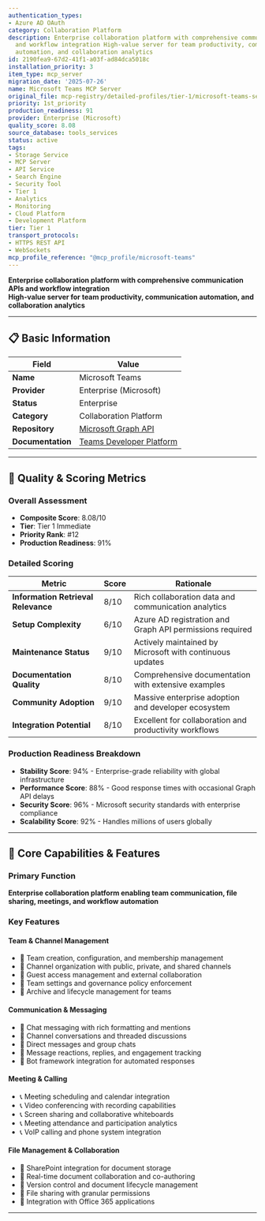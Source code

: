 ```yaml
---
authentication_types:
- Azure AD OAuth
category: Collaboration Platform
description: Enterprise collaboration platform with comprehensive communication APIs
  and workflow integration High-value server for team productivity, communication
  automation, and collaboration analytics
id: 2190fea9-67d2-41f1-a03f-ad84dca5018c
installation_priority: 3
item_type: mcp_server
migration_date: '2025-07-26'
name: Microsoft Teams MCP Server
original_file: mcp-registry/detailed-profiles/tier-1/microsoft-teams-server-profile.md
priority: 1st_priority
production_readiness: 91
provider: Enterprise (Microsoft)
quality_score: 8.08
source_database: tools_services
status: active
tags:
- Storage Service
- MCP Server
- API Service
- Search Engine
- Security Tool
- Tier 1
- Analytics
- Monitoring
- Cloud Platform
- Development Platform
tier: Tier 1
transport_protocols:
- HTTPS REST API
- WebSockets
mcp_profile_reference: "@mcp_profile/microsoft-teams"
---
```


**Enterprise collaboration platform with comprehensive communication APIs and workflow integration**  
**High-value server for team productivity, communication automation, and collaboration analytics**

---

## 📋 Basic Information

| Field | Value |
|-------|-------|
| **Name** | Microsoft Teams |
| **Provider** | Enterprise (Microsoft) |
| **Status** | Enterprise |
| **Category** | Collaboration Platform |
| **Repository** | [Microsoft Graph API](https://docs.microsoft.com/en-us/graph/api/resources/teams-api-overview) |
| **Documentation** | [Teams Developer Platform](https://docs.microsoft.com/en-us/microsoftteams/platform/) |

---

## 🎯 Quality & Scoring Metrics

### Overall Assessment
- **Composite Score**: 8.08/10
- **Tier**: Tier 1 Immediate
- **Priority Rank**: #12
- **Production Readiness**: 91%

### Detailed Scoring
| Metric | Score | Rationale |
|--------|-------|-----------|
| **Information Retrieval Relevance** | 8/10 | Rich collaboration data and communication analytics |
| **Setup Complexity** | 6/10 | Azure AD registration and Graph API permissions required |
| **Maintenance Status** | 9/10 | Actively maintained by Microsoft with continuous updates |
| **Documentation Quality** | 8/10 | Comprehensive documentation with extensive examples |
| **Community Adoption** | 9/10 | Massive enterprise adoption and developer ecosystem |
| **Integration Potential** | 8/10 | Excellent for collaboration and productivity workflows |

### Production Readiness Breakdown
- **Stability Score**: 94% - Enterprise-grade reliability with global infrastructure
- **Performance Score**: 88% - Good response times with occasional Graph API delays
- **Security Score**: 96% - Microsoft security standards with enterprise compliance
- **Scalability Score**: 92% - Handles millions of users globally

---

## 🚀 Core Capabilities & Features

### Primary Function
**Enterprise collaboration platform enabling team communication, file sharing, meetings, and workflow automation**

### Key Features

#### Team & Channel Management
- 👥 Team creation, configuration, and membership management
- 👥 Channel organization with public, private, and shared channels
- 👥 Guest access management and external collaboration
- 👥 Team settings and governance policy enforcement
- 👥 Archive and lifecycle management for teams

#### Communication & Messaging
- 💬 Chat messaging with rich formatting and mentions
- 💬 Channel conversations and threaded discussions
- 💬 Direct messages and group chats
- 💬 Message reactions, replies, and engagement tracking
- 💬 Bot framework integration for automated responses

#### Meeting & Calling
- 📞 Meeting scheduling and calendar integration
- 📞 Video conferencing with recording capabilities
- 📞 Screen sharing and collaborative whiteboards
- 📞 Meeting attendance and participation analytics
- 📞 VoIP calling and phone system integration

#### File Management & Collaboration
- 📁 SharePoint integration for document storage
- 📁 Real-time document collaboration and co-authoring
- 📁 Version control and document lifecycle management
- 📁 File sharing with granular permissions
- 📁 Integration with Office 365 applications

---
